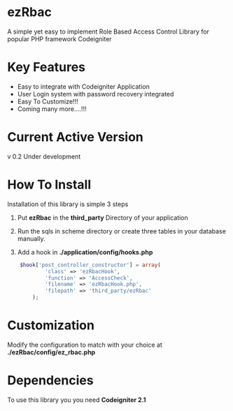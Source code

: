 ezRbac
======
A simple yet easy to implement Role Based Access Control Library for popular PHP framework Codeigniter


Key Features
============
* Easy to integrate with Codeigniter Application
* User Login system with password recovery integrated
* Easy To Customize!!!
* Coming many more....!!!
 

Current Active Version
======================
v 0.2 Under development

 
How To Install
==============
Installation of this library is simple 3 steps

1. Put **ezRbac** in the **third_party** Directory of your application

2. Run the sqls in scheme directory or create three tables in your database manually.

3. Add a hook in **./application/config/hooks.php**

```php
    $hook['post_controller_constructor'] = array(
            'class' => 'ezRbacHook',
            'function' => 'AccessCheck',
            'filename' => 'ezRbacHook.php',
            'filepath' => 'third_party/ezRbac'
        );
```


Customization
=============
Modify the configuration to match with your choice at **./ezRbac/config/ez_rbac.php**


Dependencies
============
To use this library you you need **Codeigniter 2.1**
